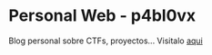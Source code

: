 # Personal Web - p4bl0vx

Blog personal sobre CTFs, proyectos... Visitalo [aqui](https://p4bl0vx.github.io/)